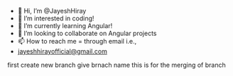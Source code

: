 - 👋 Hi, I’m @JayeshHiray
- 👀 I’m interested in coding!
- 🌱 I’m currently learning Angular!
- 💞️ I’m looking to collaborate on Angular projects
- 📫 How to reach me = through email i.e.,
- jayeshhirayofficial@gmail.com

first create new branch
give brnach name
this is for the merging of branch
<!---
JayeshHirayGIT/JayeshHirayGIT is a ✨ special ✨ repository because its `README.md` (this file) appears on your GitHub profile.
You can click the Preview link to take a look at your changes.
--->
